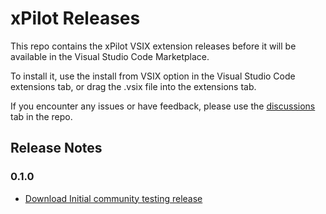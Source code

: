 # xPilot Releases

This repo contains the xPilot VSIX extension releases before it will be available in the Visual Studio Code Marketplace.

To install it, use the install from VSIX option in the Visual Studio Code extensions tab, or drag the .vsix file into the extensions tab.

If you encounter any issues or have feedback, please use the [discussions](https://github.com/unievo/xpilot-releases/discussions) tab in the repo.

## Release Notes

### 0.1.0

- [Download Initial community testing release](/releases/xpilot-0.1.0.vsix)